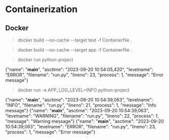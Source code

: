 # Containerization

## Docker

> docker build --no-cache --target test  -f Containerfile .

> docker build --no-cache --target app  -f Containerfile .

> docker run python-project                                                                                       

{"name": "__main__", "asctime": "2023-09-20 10:54:05,420", "levelname": "ERROR", "filename": "run.py", "lineno": 23, "process": 1, "message": "Error message"}

> docker run -e APP_LOG_LEVEL=INFO python-project

{"name": "__main__", "asctime": "2023-09-20 10:54:39,063", "levelname": "INFO", "filename": "run.py", "lineno": 21, "process": 1, "message": "Info message"}
{"name": "__main__", "asctime": "2023-09-20 10:54:39,063", "levelname": "WARNING", "filename": "run.py", "lineno": 22, "process": 1, "message": "Warning message"}
{"name": "__main__", "asctime": "2023-09-20 10:54:39,063", "levelname": "ERROR", "filename": "run.py", "lineno": 23, "process": 1, "message": "Error message"}